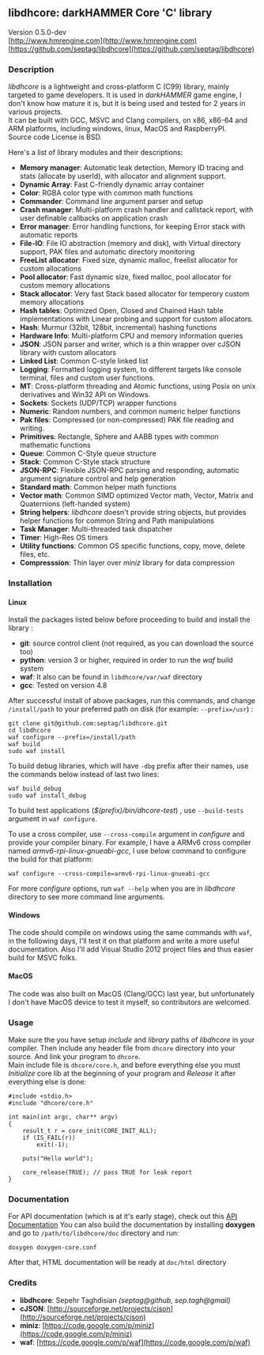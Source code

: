 ## libdhcore: darkHAMMER Core 'C' library

Version 0.5.0-dev  
[http://www.hmrengine.com](http://www.hmrengine.com)  
[https://github.com/septag/libdhcore](https://github.com/septag/libdhcore)  

### Description
*libdhcore* is a lightweight and cross-platform C (C99) library, mainly targeted to game developers. It is used in *darkHAMMER* game engine, I don't know how mature it is, but it is being used and tested for 2 years in various projects.  
It can be built with GCC, MSVC and Clang compilers, on x86, x86-64 and ARM platforms, including windows, linux, MacOS and RaspberryPI.  
Source code License is BSD.  

Here's a list of library modules and their descriptions:  

- **Memory manager**: Automatic leak detection, Memory ID tracing and stats (allocate by userId), with allocator and alignment support.
- **Dynamic Array**: Fast C-friendly dynamic array container
- **Color**: RGBA color type with common math functions
- **Commander**: Command line argument parser and setup
- **Crash manager**: Multi-platform crash handler and callstack report, with user definable callbacks on application crash
- **Error manager**: Error handling functions, for keeping Error stack with automatic reports
- **File-IO**: File IO abstraction (memory and disk), with Virtual directory support, PAK files and automatic directory monitoring
- **FreeList allocator**: Fixed size, dynamic malloc, freelist allocator for custom allocations
- **Pool allocator**: Fast dynamic size, fixed malloc, pool allocator for custom memory allocations
- **Stack allocator**: Very fast Stack based allocator for temperory custom memory allocations
- **Hash tables**: Optimized Open, Closed and Chained Hash table implementations with Linear probing and support for custom allocators.
- **Hash**: Murmur (32bit, 128bit, incremental) hashing functions
- **Hardware Info**: Multi-platform CPU and memory information queries
- **JSON**: JSON parser and writer, which is a thin wrapper over cJSON library with custom allocators
- **Linked List**: Common C-style linked list
- **Logging**: Formatted logging system, to different targets like console terminal, files and custom user functions.
- **MT**: Cross-platform threading and Atomic functions, using Posix on unix derivatives and Win32 API on Windows.
- **Sockets**: Sockets (UDP/TCP) wrapper functions
- **Numeric**: Random numbers, and common numeric helper functions
- **Pak files**: Compressed (or non-compressed) PAK file reading and writing.
- **Primitives**: Rectangle, Sphere and AABB types with common mathematic functions
- **Queue**: Common C-Style queue structure
- **Stack**: Common C-Style stack structure
- **JSON-RPC**: Flexible JSON-RPC parsing and responding, automatic argument signature control and help generation
- **Standard math**: Common helper math functions
- **Vector math**: Common SIMD optimized Vector math, Vector, Matrix and Quaternions (left-handed system)
- **String helpers**: *libdhcore* doesn't provide string objects, but provides helper functions for common String and Path manipulations
- **Task Manager**: Multi-threaded task dispatcher
- **Timer**: High-Res OS timers
- **Utility functions**: Common OS specific functions, copy, move, delete files, etc.
- **Compresssion**: Thin layer over *miniz* library for data compression

### Installation

#### Linux
Install the packages listed below before proceeding to build and install the library :   

- **git**: source control client (not required, as you can download the source too)
- **python**: version 3 or higher, required in order to run the *waf* build system
- **waf**: It also can be found in `libdhcore/var/waf` directory
- **gcc**: Tested on version 4.8 

After successful install of above packages, run this commands, and change `/install/path` to your preferred path on disk (for example: `--prefix=/usr`) :

```
git clone git@github.com:septag/libdhcore.git
cd libdhcore
waf configure --prefix=/install/path
waf build
sudo waf install
```

To build debug libraries, which will have `-dbg` prefix after their names, use the commands below instead of last two lines:

```
waf build_debug
sudo waf install_debug
```

To build test applications (*$(prefix)/bin/dhcore-test*) , use `--build-tests` argument in `waf configure`.   

To use a cross compiler, use `--cross-compile` argument in *configure* and provide your compiler binary. For example, I have a ARMv6 cross compiler named *armv6-rpi-linux-gnueabi-gcc*, I use below command to configure the build for that platform:

```
waf configure --cross-compile=armv6-rpi-linux-gnueabi-gcc
```

For more *configure* options, run `waf --help` when you are in *libdhcore* directory to see more command line arguments.

#### Windows
The code should compile on windows using the same commands with `waf`, in the following days, I'll test it on that platform and write a more useful documentation. Also I'll add Visual Studio 2012 project files and thus easier build for MSVC folks.


#### MacOS
The code was also built on MacOS (Clang/GCC) last year, but unfortunately I don't have MacOS device to test it myself,  so contributors are welcomed.


### Usage
Make sure the you have setup *include* and *library* paths of *libdhcore* in your compiler. Then include any header file from `dhcore` directory into your source. And link your program to `dhcore`.    
Main include file is `dhcore/core.h`, and before everything else you must *Initialize* core lib at the beginning of your program and *Release* it after everything else is done:  

```
#include <stdio.h>
#include "dhcore/core.h"

int main(int argc, char** argv)
{
    result_t r = core_init(CORE_INIT_ALL);
    if (IS_FAIL(r))
        exit(-1);

    puts("Hello world");

    core_release(TRUE); // pass TRUE for leak report
}
```

### Documentation
For API documentation (which is at it's early stage), check out this [API Documentation](http://www.hmrengine.com/docs/core/html)
You can also build the documentation by installing **doxygen** and go to `/path/to/libdhcore/doc` directory and run:  

```
doxygen doxygen-core.conf
```

After that, HTML documentation will be ready at `doc/html` directory

### Credits

- **libdhcore**: Sepehr Taghdisian *(septag@github, sep.tagh@gmail)*
- **cJSON**: [http://sourceforge.net/projects/cjson](http://sourceforge.net/projects/cjson)
- **miniz**: [https://code.google.com/p/miniz](https://code.google.com/p/miniz)
- **waf**: [https://code.google.com/p/waf](https://code.google.com/p/waf)